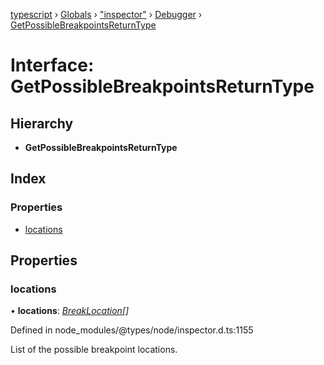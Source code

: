 [typescript](../README.md) › [Globals](../globals.md) › ["inspector"](../modules/_inspector_.md) › [Debugger](../modules/_inspector_.debugger.md) › [GetPossibleBreakpointsReturnType](_inspector_.debugger.getpossiblebreakpointsreturntype.md)

# Interface: GetPossibleBreakpointsReturnType

## Hierarchy

* **GetPossibleBreakpointsReturnType**

## Index

### Properties

* [locations](_inspector_.debugger.getpossiblebreakpointsreturntype.md#locations)

## Properties

###  locations

• **locations**: *[BreakLocation](_inspector_.debugger.breaklocation.md)[]*

Defined in node_modules/@types/node/inspector.d.ts:1155

List of the possible breakpoint locations.
